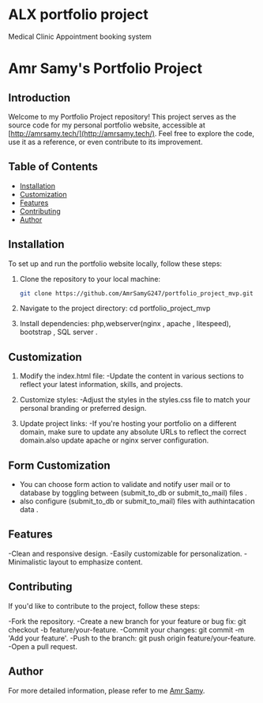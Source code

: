 # ALX portfolio project
Medical Clinic Appointment booking system

# Amr Samy's Portfolio Project

## Introduction

Welcome to my Portfolio Project repository! This project serves as the source code for my personal portfolio website, accessible at [http://amrsamy.tech/](http://amrsamy.tech/). Feel free to explore the code, use it as a reference, or even contribute to its improvement.

## Table of Contents

- [Installation](#installation)
- [Customization](#customization)
- [Features](#features)
- [Contributing](#contributing)
- [Author](#Author)

## Installation

To set up and run the portfolio website locally, follow these steps:

1. Clone the repository to your local machine:

   ```bash
   git clone https://github.com/AmrSamyG247/portfolio_project_mvp.git

1. Navigate to the project directory:
   cd portfolio_project_mvp
2. Install dependencies:
php,webserver(nginx , apache , litespeed), bootstrap , SQL server .

## Customization
1. Modify the index.html file:
-Update the content in various sections to reflect your latest information, skills, and projects.

2. Customize styles:
-Adjust the styles in the styles.css file to match your personal branding or preferred design.

3. Update project links:
-If you're hosting your portfolio on a different domain, make sure to update any absolute URLs to reflect the correct domain.also update apache or nginx server configuration.

## Form Customization
- You can choose form action to validate and notify user mail or to database by toggling between (submit_to_db   or  submit_to_mail) files .
- also configure  (submit_to_db   or  submit_to_mail) files with authintacation data .

## Features
-Clean and responsive design.
-Easily customizable for personalization.
-Minimalistic layout to emphasize content.

## Contributing
If you'd like to contribute to the project, follow these steps:

-Fork the repository.
-Create a new branch for your feature or bug fix: git checkout -b feature/your-feature.
-Commit your changes: git commit -m 'Add your feature'.
-Push to the branch: git push origin feature/your-feature.
-Open a pull request.

## Author
For more detailed information, please refer to me [Amr Samy](AUTHORS).
